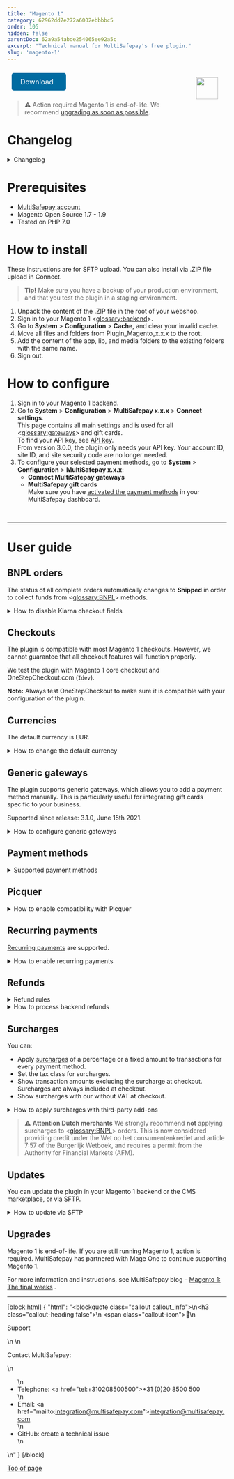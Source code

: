 ```yaml
---
title: "Magento 1"
category: 62962dd7e272a6002ebbbbc5
order: 105
hidden: false
parentDoc: 62a9a54abde254065ee92a5c
excerpt: "Technical manual for MultiSafepay's free plugin."
slug: 'magento-1'
---
```

<img src="https://raw.githubusercontent.com/MultiSafepay/docs/master/static/logo/Plugins/Magento.svg" width="50" align="right" style="margin: 20px; max-height: 75px"/>

<a class="suggestEdits" style="display: inline-flex; border-radius: 5px; padding: 10px 20px; margin: 10px; font-size: 1rem; background-color: #006ba1; color: #ffffff; text-decoration: none;" href="https://github.com/MultiSafepay/docs/raw/master/static/plugin-downloads/magento1/Plugin_Magento_3.1.3.zip" target="_self"><span>Download</span><i class="icon icon-download" style="margin-left: 0.6em;"> </i></a>

> ⚠️ Action required
> Magento 1 is end-of-life. We recommend [upgrading as soon as possible](/docs/magento-1#upgrades).

# Changelog

<details id="changelog">
<summary>Changelog</summary>
<br>

**3.1.3**
Release date: Nov. 24, 2021

**Fixed**
- PLGMAGONE-736: Fix invalid method `backendOrdersAllowed` on backend orders

---

**3.1.2**
Release date: Nov. 23, 2021

**Fixed**
- PLGMAGONE-734: Fix unable to create backend orders (items not showing)
- PLGMAGONE-735: Fix conflict with service cost and non MultiSafepay plugins

---

** 3.1.1**
Release date: Sep 16, 2021

**Fixed**
- PLGMAGONE-730: Use correct invoice id when order is being updated to shipped
- PLGMAGONE-731: Remove unused tax tables which could generate wrong taxes

---

**3.1.0**
Release date: Jun 15, 2021

**Added**
- PLGMAGONE-710: Add support for [Generic Gateways](#generic-gateways) which can be used for branded gift cards
- PLGMAGONE-627: Add order number variable support to custom refund description

**Fixed**
- PLGMAGONE-719: Prevent a zero amount refund leading to a full refund
- PLGMAGONE-706: Show payment instructions for giftcards too

**Changed**
- DAVAMS-344: Update Trustly logo

---

**3.0.0**
Release date: Oct 21, 2020

**Added**
- DAVAMS-234: Add in3
- DAVAMS-262: Add CBC payment method
- PLGMAGONE-699: Add Good4fun Giftcard

**Fixed**
- PLGMAGONE-678: Fix bug in calculating correct price and tax for Fooman surcharge
- PLGMAGONE-671: Fix maximum nesting level error with `Idev` OneStepCheckout
- PLGMAGONE-668: Fix non working days/seconds_active for backend orders

**Changed**
- PLGMAGONE-634: Switch from XML API to JSON API (Only API key is needed)
- PLGMAGONE-472: Set order to status shipped for all payment methods
- PLGMAGONE-674: Always set redirect_url
- DAVAMS-28: Re-brand Santander Betaalplan to Pay per Month
- DAVAMS-295: Re-brand direct bank transfer to Request to Pay
- DAVAMS-308: Re-brand Klarna to Klarna - buy now, pay later
- Update payment method names
  - KBC
  - ING Home'Pay
  - Credit card
  - Pay After Delivery
  - E-Invoicing

---  

**2.6.0**
Release date: Apr 2, 2020

**Added**
- PLGMAGONE-617: Add Apple Pay
- PLGMAGONE-656: Add Direct Bank Transfer (Request to Pay)
- PLGMAGONE-485: Add support for Fooman Surcharge
- PLGMAGONE-562: Added support for PostNL pickup points for AfterPay.

**Fixed**
- PLGMAGONE-654: Fix incorrect character set for translations
- PLGMAGONE-621: Fix layout issue when OneStepCheckout is used
- PLGMAGONE-588: Fix missing site security code in refund request
- PLGMAGONE-572: Fixed payment fee description not being set
- PLGMAGONE-526: Fixed undefined variable recurring on E_STRICT mode
- PLGMAGONE-458: Count gives warning when PHP 7.2 is used

**Changed**
- PLGMAGONE-599: Hide Pay After Delivery when shipping address differs
- PLGMAGONE-574: Prevent orders to be cancelled when set to processing
- Update translations for "select your credit card"

---

**2.5.1**
Release date: Mar 25, 2019

**Added**
- PLGMAGONE-457: Added Handelsbanken iDEAL issuer logo
- PLGMAGONE-406: Added support for `Modman`

**Changed**
- PLGMAGONE-344: Enable refund shipping amount when shipping includes tax

**Fixed**
- PLGMAGONE-465: Fixed service costs not showing with some third-party modules
- PLGMAGONE-456: Fixed service costs not working on clean installation
- PLGMAGONE-448: Fixed Qwindo does not work in compiled mode
- PLGMAGONE-431: Fixed notice "undefined index" on invoice creation

---

**2.5.0**
Release date: Sept 21, 2018
**Features**
- PLGMAGONE-339: Add Tokenization
- PLGMAGONE-411: Added support for E-Invoice gateway for manually created orders

**Fixes**
PLGMAGONE-429: Corrected Paysafecard gateway for manually created orders

---

**2.4.2**
Release date: Jun 15, 2018

**Fixed**
- PLGMAGONE-384: Log refund errors to order notes
- PLGMAGONE-391: Fix undefined variable in error log when refund exception occurs
- PLGMAGONE-374: Update Dutch translations

---

**2.4.1**
Release date: May 25, 2018

**Added**
- PLGMAGONE-378: Add support for Santander Betaal per Maand
- PLGMAGONE-379: Add support for AfterPay
- PLGMAGONE-380: Add support for Trustly
- PLGMAGONE-381: Add Moneyou iDEAL issuer logo

**Fixed**
- PLGMAGONE-377: Uncaught error when saving empty grouped product while Qwindo was active
- PLGMAGONE-382: Gateway ING not changed everywhere to INGHOME

---

**2.4.0**
Release date: Mar 12, 2018
**Fixes**
- Add support for Qwindo
- PLGMAGONE-370: Updated Dutch translations
- PLGMAGONE-369: Update Klarna payment method logo
- PLGMAGONE-368: Add keep cart alive for ING Home'Pay, Belfius, KBC and iDEAL QR
- PLGMAGONE-346: Add support for pre-filled gender/dob fields in Klarna/Pay After Delivery
- PLGMAGONE-195: House number extension added when OneStepCheckout is used
- PLGMAGONE-356: Support direct transactions for ING/KBC
- PLGMAGONE-362: Update ING Home'Pay name within backend configuration
- PLGMAGONE-341: Don't add payment fee twice to credit memo
- PLGMAGONE-331: Add handling of chargeback status
- PLGMAGONE-354: Add iDEAL QR gateway
- PLGMAGONE-343: Don't update an order when it's closed (due to offline refund)
- PLGMAGONE-337: Add check to only update order status when order exists
- PLGMAGONE-338: Undefined index error on expired orders
- PLGMAGONE-357: Update ING gateway to `INGHOME`
- PLGMAGONE-340: Prevent cancel on api error when order has already been paid
- PLGMAGONE-342: Fixes headers already send error when credit card gateway is used
- PLGMAGONE-336: Undefined index `custom_refund_desc`

---

**2.3.6**
Release date: Nov 7, 2017
**Fixes**
- PLGMAGONE-326: add daysactive/secondsactive for Klarna/Pay After Delivery
- PLGMAGONE-327: Removed Klarna quote loading to prevent infinite loop
- PLGMAGONE-159: Removed unused reverted status configurations
- PLGMAGONE-323: Allow different billing/shipping addresses, reverted PLGMAG-304
- PLGMAGONE-329: Fixed sorting on min/max amounts
- PLGMAGONE-96: Restricted currencies used are now loaded from the correct store
- PLGMAGONE-313: _selecteer uw credit card_ is now translatable
- PLGMAGONE-33: Added support for AliPay
- PLGMAGONE-96: Improvements to currency restriction in cards/gateways
- PLGMAGONE-96: Restricted currencies used are now loaded from the correct store

---

**2.3.5**
Release date: Oct 23, 2017
**Fixes**
- Fixed an issue causing a double iDEAL issuer selection.

---

**2.3.4**
Release date: Aug 3, 2017
**Fixes**
- Fixed issue trying to get property of non-object payment_data.
- Fixed issue where manual orders could be placed with decimals.
- Fixed PLGMAGONE-132. Some undefined index notices got fixed.
- Fixes PLGMAG-304. Only allow Klarna when billing and shipping address are the same (Klarna regulation).
- Fixed issues with the Givacard gateway.
- Fixed PLGMAGONE-105: getShippingAmount zero leads to NAN tax table.
- Fixes an issue with de credit card gateway not processing the brand.

**Improvements**
- Added missing logo used for the credit card payment method option.
- Updated the install script.
- Updated Bancontact logo and title.
- Removed Thumbs.db from the package.
- Added delivery info to Pay After Delivery/Klarna requests.
- Fixes PLGMAGONE-311 and PLGMAGONE-312. Added gateway codes for Paysafecard and American Express.

**Features**
- Added support for Paysafecard.
- Added support for Belfius.
- Added support for KBC/CBC.
- Added support for ING Home'Pay.
- Add customizable description to refund request.
- Support for Seconds Active PLGMAGONE-259.

---

**2.3.3**
Release date: Feb 16, 2017
**Fixes**
- Resolved PHP7 deprecated warnings occurring in the MultiSafepay class file.

---

**2.3.2**
Release date: Jan 25, 2017
**Fixes**
- Removed whitespace which resulted in the PHP error "headers already sent" being triggered when selecting the credit card gateway
- Resolved an issue when used with OneStepCheckout causing the wrong gateway to be used.

---

**2.3.0**
Release date: Oct 12, 2016
**Improvements**
- Added EPS and FerBuy as payment methods.
- iDEAL issuer list alignment improved.
- Added official support for the FastCheckout product feed v1.0
- Added some missing German translations for Klarna.

**Fixes**
- Fixed an issue related product quantity when partially refunding Klarna payments.

**Changes**
- Changed the YourGift logo.

---

**2.2.9**
Release date: Aug 10, 2016

**Improvements**
- Status requests are now logged in multisafepay.log when debug option is enabled.

**Fixes**
- Resolved an issue where invoices aren't being generated.

---

**2.2.8**
Release date: June 21, 2016

**Improvements**
- Added E-Invoicing.
- Payment links are now only requested when creating new orders in the Magento backend, not when editing an order, resulting in a new order.

**Fixes**
- Fixed an undefined notice within the logs.
- Resolved an issue resulting in the transaction data not being set, such as; parent_id and additional_information

**Changes**
- Updated Bancontact image
- Changed the iDEAL issuer selection from dropdown to radio buttons with the bank's logo.

---

**2.2.7**
Release date: May 26, 2016
**Improvements**
- Added logging of refund requests.
- The currency is now retrieved from the order when creating a credit memo and refunding, rather than from the store.
- Added support for Fast Checkout product feed.
- Improvements were made to the confirmation page URL.
- Added improvements for the refunding of foreign currencies.

**Fixes**
- Resolved undefined notices.
- Resolved issues when refunding orders that have discounts.
- Resolved a bug when using webshop gift card.
- Resolved the doubled shippingtax bug causing incorrect invoice and/or credit memo amounts.

**Changes**
- Removed the refunding of fees.

---

**2.2.6**
Release date: March 10, 2016
**Fixes**
- Resolved incorrect tax amount visible in the invoice when using a fee.

---

**2.2.5**
Release date: March 4, 2016
**New features**

- Added Dotpay as payment method.

**Improvements**
- Invoices now show the correct payment method.

**Fixes**
- Resolved issues preventing orders from being opened once paid with PayPal or Bank transfer.
- Resolved error code 1035 occurring when refunding.
- Resolved credit memo issues.
- The total order amount of orders paid with Fast Checkout now include the shipping costs.

---

**2.2.2**
Release date: Dec 28, 2015
**Improvements**
- If paid amount difference from total order amount. A note is added with extra info. No invoice is created.
- Added (incl Tax) to totals line to make it more clear as other lines can be set in tax totals settings. Also added this for the frontend.
- Added configurable FastCheckout field for phone number.

**Fixes**
- Fixes undefined `configMain` notice.
- Added missing `klarna.phtml`
- In case an order is paid by Second Chance and an other payment method is used as the initial, the order will be updated with the correct payment method.
- Fixes bug with direct debit using a wrong gateway code
- Fixes for wrong credit memo amounts that are processed.
- Fixes Store id is now used to get the correct store URLs to redirect to
- Fixes cancelled status for Pay After Delivery and Klarna notifications are now ignored as the order was already set to Paid. If set to cancelled then a credit memo can't be created anymore.
- Fixes bug causing the order status set to "payment review" instead of "processing". This was caused because the order total had to be rounded to two so it matches the paid amount in the transaction.


**2.2.1**
Release date: Nov 12, 2015
**New features**
- Payment fee can now be refunded
- Added min/max amount restrictions for all gateways.

**Improvements**
- Added Klarna to the language file.

**Fixes**
- Fixed undefined variable `isAllowConvert` notice.
- Fixed undefined variable `Currencies` notice.
- Fixed issue using wrong `StoreConfig`.
- Fixed issue when selecting all the available currencies in the configuration.
- Fixed issue using the wrong account credentials for FastCheckout.
- Fixed issue causing shipping method not to be correct for Klarna and Pay After Delivery.
- Fixed issue which prevented accepting gender, bank account and date of birth twice when using Klarna.
- Fixed issue which resulted in 1 cent mismatch when using Klarna on older Magento installations.

---

**2.2.0**
Release date: Aug 20, 2015
**New features**
- Added Klarna as payment method.
- gift card now have their own API key configuration.
- Refunds now work for Klarna, Coupons and Pay After Delivery.
- Success page now visible when using a payment link or pay using Second Chance.
- FastCheckout button now also language based.
- Fallback to configured gateway code if gateway is not available within the quote.
- Fallback if issuer is set but no gateway, then somehow we lost the gateway although iDEAL was selected. We now default to iDEAL.
- Added Beauty and Wellness gift card.
- Added Sport&Fit gift card.
- Added VVV gift card.
- Added PODIUM gift card.
- Added missing Gifcard logos.
- All available currencies can be selected when configuring the gateway.
- Added option to remove all buttons to the normal checkout for when only FastCheckout is enabled.

**Improvements**
- Updated order of FastCheckout in menu.
- MultiSafepay menu added.
- Separated some configurations.

**Changes**
- Disabled gift card Ebon.
- Return-URL's are now always ending with only /success/ for better support for GUA module.
- Disabled FastCheckout payment method in normal checkout as this is causing confusion for merchants.
- Don't set state to cancelled when partial refunded as it still has to be processed partially.
- Disabled some gift cards that are for one merchant.
- Added FastCheckout button on login/register page.
- Redirect URL always added for Pay After Delivery.
- Check for stock settings before processing stock.
- Now use current selected currency to recalculate fee. Fee is always configured in EUR.
- Removed old package file.
- Removed unused code.
- Set checkout session to be used instead of core for storing issuer data.
- Update xmlescape function.

**Fixes**
- Fixed Store name from order is used for manual paylink, not the admin site.
- Fixed some undefined fields causing a Notice error when PHP use a STRICT error logging.
- Fixed success URL for Direct Bank transfer (Request to Pay).
- Fixed some issues with the customer groups selected in the configuration of the gateways.
- Fixed prices including tax (Solved error 1027).
- Fixed some encoding issue.
- Fixed When sending the order confirmation after a payment, then this is ignored for a Bank transfer.
- Fixed fee now displayed correctly when using multi-currency.
- Fixed bug with gift card data and delivery data.

---

**2.1.2**
Release date: May 7th, 2015
**Improvements**
- Payment links generated in the Magento Admin for manually created orders now use the `Daysactive` setting in the main plugin configuration.
- The transaction status 'Expired' no longer triggers the plugin to cancel orders with an invoice.

**Changes**
- The 'Keep Cart Alive' plugin setting has been enabled by default.
- The 'Keep Cart Alive' plugin setting now only works for MultiSafepay payment methods.
- Fast Checkout no longer creates an order for an expired order

**Fixes**
- 'Allowed currencies' for the MultiSafepay Gateways were not requested correctly.
- Added delivery address data to orders for PayPal's Sellers Protection.
- Call to undefined method error occurring with the Pay After Delivery object
- Payment links generated in the Magento backend for manually created orders always used the test environment
- Fixed double payment method titles
- Resolved DIRECT banking gateway code bug
- Magento didn't always update and store the amount correctly when converting from USD to EUR resulting in the wrong amount paid after the plugin conversion.
- The Pay After Delivery (MultiFactor) rejection message has been added to the language files.
- The Pay After Delivery (MultiFactor) rejection message has been altered to only show relevant information to customers.
- Available payment methods are no longer shown when the visibility has been limited to specified user groups.
- The plugin processes the refund status and closes the order if the credit memo option isn't enabled when creating a credit memo

---

**2.1.1**
Release date: Mar 20, 2015
**Fixes**
- Fixed bug for outline gateway images

---

**2.1.0**
Release date: Mar 19, 2015
**New features**
- Coupons now use their own gateway settings so that multiple - MultiSafepay accounts can be used to support multiple MultiSafepay coupons
- Add a refund transaction to the Magento transactions order overview on refund or partial refund
- Support for partial refunds
- Special status for initialized Bank transfer transactions
- Added support for fixed fee and/or percentage fee for each gateway
- Show Pay After Delivery rejection notice within the store when transaction is rejected
- Added enable/disable configuration value for FastCheckout product feed
- Feed action. Feed can be requested at `/msp/standard/feed/`
- Enable/disable configuration option check is now added. Check is also added for API key to check if the given key matches the configured key
- Order now using translation files
- Added `updateInvoice` function. Send Magento invoice ID to MultiSafepay, this will be added to the accountant export
- Added `daysactive` to connect
- When creating an order we now use the selected payment method for the manual transaction request
- Payment link added to a manually created order by an admin. When an admin creates an order manually, we will create a transaction request for it and add the payment link to the order. The merchant now doesn't need to Sign in to the E-wallet and manually create a payment link for the order

**Improvements**
- If there is an invoice, the order can't be cancelled anymore
- Added more language files
- Better support for Keep Cart alive, so it is compatible with OneStepCheckout
- Added check for - phone number for BNO trans. Compatibility with some OneStepCheckout modules that add - when phone number is empty or not available as custom field
- Check if payment is object, if not, default to standard gateway model This will solve the 1016 error message
- Manual payment link process has changed. Updated the observer. The payment link is now only added when the order is being created from the Magento Admin and no longer on every save action within the Magento Admin
- If title isn't added then fallback tot main gateway title
- Updated upgrade script
- Updated `bno.phtml` for better layout in OneStepCheckout
- Better support for gateway images. Works with `default`, `onestepcheckout.com` and `Apptha` checkout
- Removed disable option for text titles
- Disabled check for active table rates configuration. This was old code from when this was configured within the FastCheckout configuration
- Transaction errors for normal transaction request now also result in a closed order
- Added extra check for enabled fee for the payment method
- After transaction error with DIRECT Pay After Delivery transactions we will close the order because replacing using another payment method will create a new order
- When status is refunded just return OK and exit. The Magento plugin can process partial refunds so we should ignore refunded status because this can update the order wrong with partial refunds. Status updates are done by creating the credit memo
- Added fallback for refund status for when new `base.php` is used with older releases
- Added transaction details to the transaction record that is created when creating an invoice automatically
- Added default configuration to the plugin that sets the fee after the shipping cost in the totals overviews
- Rewrite of the refund API integration. The implementation was wrong and causing every MultiSafepay refunded to be processed online. This supposed to be a choice by order to refund online. Merchants can now refund online when it's enabled within the configuration and by going to the invoice, click credit memo and then refund. Then can choose to refund, or refund offline where the refund offline won't submit the refund to MultiSafepay

**Changes**
- Removed fijncadeau references

**Fixes**
- Fixed bug for coupon settings
- Fixed bug for ordering same pages with different options results in an error 1027
- Pay After Delivery option for sending invoice email. When enabled resulted in NOT sending and vice-versa
- Fixed bug Maintransaction ID errors when auto redirect is enabled with direct iDEAL
- Reset fee before trying to set it. Solves issue with some installations not resetting, resulting in fee from other selected payment method
- Added extra `setQuote` to solve issues reported by one merchant where Magento didn't add the quote correctly to the order. To solve this bug with Magento, we set the quote manually within the order
- Fixed bug with payment details to be added to the transaction record. Payment details are now stored again within the transaction record
- Fixed bug with unpaid invoices when completed
- Fixed issue to treat order status cancelled or cancelled (American vs English) the same correct way
- Fixed bug that caused product from a manually created order to be in the cart for the customer that the order was created for when the customer returns to the store and logs in
- Fixed bug with paid status
- When creating an invoice, Magento gets the `totalPaid` value and add it to the total invoiced value. When we don't create an invoice automatically, we set the `totalPaid` to inform the merchant that the order was paid. This resulted in a double `totalPaid` value because Magento added the invoiced total to the `totalPaid` when manually creating the invoice. This is now changed so that we reset the Total Paid in this situation just before the invoice is created and Magento updates the `totalPaid` again

---

**2.0.2**
Release date: Oct 10, 2014
**Improvements**
- Added an option to set the daysactive for an Pay After Delivery transaction. When not payed in time, the transaction will expired and the webshop will be notified
- Added extra line to set the order total to paid if it hasn't been done
- Now use the fee price formatter so it includes the selected currency
- Force ordertotal set to paid when transaction is completed and invoice creation is disabled. Only show creation of transaction note once.
- Added version number to configuration title line.
- Textual improvements.
- Better check on order confirmation email sending.
- Rrecalculate the product price without tax as Magento round at 2 decimals by default and we use 4. This resulted in a amount mismatch when ordering larger quantities of the same product.
- Better support for special chars.
- Enabled locking again but return false instead of showing error and exit. This should avoid duplicate invoices when callback is called while before the redirect_url set the order status.

**Changes**
- FEE base is rewritten.
- Upgrade the PHP dependence to 5.5.1**2.
- Now get the selected gateway from the quote instead of the gateway model. This adds better compatibility with third-party OneStepCheckout plugins.

**Fixes**
- Fixed bug for error #1016 on the Return-URL.
- Fixed bug with gateway title not being visible in checkout.
- Fixed bug with missing house number on connect transactions.
- Fixed bug with order email not being sent after transaction complete.
- Fixed bug with double `totalPaid` amount.

---

**2.0.0**
Release date: May 20, 2014
**Improvements**
- Added support for refunds from out of the backend of the webshop
- Fast Checkout now use the Magento Shipping methods
- When the order status of an Pay After Delivery order in the webshop is set to 'Shipped', the status of the transaction is also changed in the MultiSafepay backend.
- Currency not supported by MultiSafepay can now be converted to euro's.
- Program structure of the plugin changed to the standard Magento convention.
- Added support for Fashion-cheque.
- Added support for Liefcadeaukaart.
- Added support in the configuration for minimal order amount for iDEAL.
- Added (limited) support for Magento Connect package (Only for new installations, not for an update from an older version of plugin).

**Changes**
- The 'Solve fee bug' setting has been removed from the configuration. This is fixed in the software.
- The gateway `Fijncadeau` is deleted because it is no longer available.
- Transaction-ID is added to the redirect URL, for the case that our system doesn't.
- Disable log for status-request to avoid large log files.
- Lock file system disabled.

**Fixes**
- Fixed bug in the American Express configuration.
- Fixed 500 error when developers mode is enabled and iDEAL is selected without bank pre-selection.
- Fixed bug with images in checkout.
- Fixed bug with currency for separate gateway's.
- Fixed bug with the language.
- The additional fee is removed by normal operation.(Bug reported in v1.4.4).
- Fixed memory limit bug cause by recursion in the `Payafter.php` model.
- Fixed undefined index notices.

---

**1.4.4**
Release date: Apr 28, 2014
**Improvements**
- Better support for OneStepCheckout.
- Better support for Apptha OneStepCheckout.

**Fixes**
- fixed bug with total amount when using conversion.
- Fixed bug with autocreate invoice.
- Fixed bug with double fee calculation.
- Fixed bug with fee by payments other than Pay After Delivery.

---

**1.4.3**
Release date: Apr 8, 2014
**Improvements**
- Filtering for special characters in XML.
- Added option to show the Pay After Delivery fee incl or excl tax during checkout, without changing calculations.
- Added Pay After Delivery template for direct Pay After Delivery transaction request.
- Added American Express as payment method.
- Added max amount for some gateways.

**Changes**
- Always get first IP address for customer IP and forwarded IP that it finds within the given value.
- Create invoice after payment has been completed, Magento changed things, if invoice isn't created then the order is processing with unpaid status.
- Changed `default/template/msp/default.phtml` files. This provides gateway html for other gateways other then MultiSafepay.
- Removed house number feature. If house number isn't available after parse the address then we use street2.
- Changed the way how discounts are processed.
- Change store name for connect transactions.
- No more redirect to `checkoutcontroller` for FastCheckout transactions. All is done from within the `standardcontroller`. This solves 302 and 307 offline action errors.

**Fixes**
- Google checkout bug fix.
- Fixed bug with configurable product only show the correct pages and don't show up twice in pages listing.
- Fixed bug with order data.
- Fixed return to empty cart page when offline actions are slow.
- fixed issue on error 503 in offline actions. No need to fill in account details in 3 different places.
- Fixed bug with direct debit and SOFORT Banking.
- Fixed bug with empty return-url.

---

**1.4.2**
Release date: Feb 4, 2014
**Fixes**
- Invoice emails are now send correctly when using Magento 1.8.1
- Better support for Pay After Delivery

---

**1.4.1**
Release date: Sep 19, 2013
**Improvements**
- Support for free shipping method
- Fee configurable option for the amount.
- HTML instructions support for connect Gateway
- Support for the OneStepCheckout house number feature. This function separates the address and house number, with this option enabled Pay After Delivery would fail on missing data.
- Amount validation check. If the quote amount is not equal to the order amount the transaction creation will stop to prevent an underpaid order.
- Currency selection support for each separate gateway. Now you can select the currencies that are supported, the gateway will only be visible with the selected currencies.
- Degrotespeelgoedwinkel coupon as supported gateway
- Support for gateway descriptions per gateway. You can also use html within the description field to add nice gateway descriptions.
- Configurable `multisafepay servicekosten` label for Pay After Delivery. This label can now be changed
- Support for gateway images. Option to select only an image, the title, or both.
- Support for void, declined and expire status codes in combination with CANCELLED STATE.

**Changes**
- Direct e-banking is now SOFORT Banking
- Moved the fee line within the order totals table to above the tax
- The Fee tax description so it uses the configured label
- Disabled discontinued Fijncadeau coupon card
- Fooman surcharge fix no longer applies. To avoid confusion this is removed from the package.

**Fixes**
- Wrong fee percentage for BNO Tax
- Disable visibility for the (old) notification URL
- Language was missing by use of Fast Checkout
- Bank selection was always visible with iDEAL, even when the option was disabled.
- Parfumcadeaukaart coupon is now working correctly
- 'The cart is not equal' is now solved for normal checkout as the one step checkout.
- When no fee is active the service cost's won't be visible.

---

**1.3.3**
Release date: Mar 26, 2013
**Improvements**
- Added an 'send order status update email' option
- Added an option to keep the cart active
- Added override for the order submit function. Now we can keep the cart active when a customer cancelled the order.
- Added the Fast Checkout method to the normal checkout process
- Added creation of an account within the store when a customer uses Fast Checkout.
- Better UTF-8 compatibility for Fast Checkout to prevent error 1000 messages.

---

**1.3.2**
Release date: Mar 10, 2013
**Improvements**
- Added Pay After Delivery support
- Added an extra check to that an invoice won't be created twice
- Added bank_id check
- Better one step checkout compatibility with iDEAL issuer selection

**Changes**
- Updated Gateway template for direct banking.
- Removed the Invoice observer to avoid problems with invoice creation. The observer activated an update function that isn't needed.
- Updated the default Fast Checkout logo

**Fixes**
- Fixed bug iDEAL issuers list with production environment.
- Fixed bug registered bank_id bug, now we have a select your bank option to avoid errors when customers forget to select a bank.
- Fixed bug for empty order status when an order was cancelled.
- Fixed bug that caused a duplicate transaction request
- Fixed store_id bug.
- Fixed bug that cause useless Notification notices within the error logs.

---

**1.3.1**
Release date: Jan 10, 2013
**Improvements**
- `DirectXML` for Bank transfer.

---

**1.3.0**
Release date: Dec 10, 2012
**Improvements**
- `DirectXML` for iDEAL.

---

**1.2.9**
Release date: Jan 12, 2011
**Improvements**
- New order email option is active, you can now set when you want to send the order emails.
- New feature added that allows for reopening cancelled orders. If a cancelled order got paid by using Second Chance etc, the order will be processed again and an invoice is created etc.
- Added gateways for ebon, baby gift card, boekenbon, erotiekbon, fijncadeau, webshopcard, parfumnl, parfumcadeaukaart.

**Fixes**
- Quantity didn't got updated correct when some statusses got processed.
- Fix bug that allowed the processing of the same status multiple times. Check added so that a status will only be processed once.

---

**1.2.8**
**Improvements**
- STATE_CANCELED changed to STATE_PENDING due to Second Chance.

**Fixes**
- Cancelled Orders will now actually be cancelled.

---

**1.2.7**
**Improvements**
- Better handling of manual invoice creation.
- Extra lock check that if an error occurs the status message is Not OK.
- use_shipping_notification set to false to overcome issue with "Cannot send order to **Specified** country.

**Fixes**
- Cancelled Orders will now actually be cancelled.

---

**1.2.6**
**Improvements**
- Send email on Processing (instead of initial).
- Manual create invoices for orders.
- Payment Overview Cancelled status for: Void, Declined & Expired.

[Top of page](#)
___
</details>

# Prerequisites

- [MultiSafepay account](/docs/getting-started-guide/)
- Magento Open Source 1.7 - 1.9
- Tested on PHP 7.0

# How to install

These instructions are for SFTP upload. You can also install via .ZIP file upload in Connect.

> **Tip!** Make sure you have a backup of your production environment, and that you test the plugin in a staging environment.

1. Unpack the content of the .ZIP file in the root of your webshop.
2. Sign in to your Magento 1 <<glossary:backend>>.
3. Go to **System** > **Configuration** > **Cache**, and clear your invalid cache.
4. Move all files and folders from Plugin_Magento_x.x.x to the root.  
5. Add the content of the app, lib, and media folders to the existing folders with the same name.
6. Sign out.

# How to configure

1. Sign in to your Magento 1 backend.
2. Go to **System** > **Configuration** > **MultiSafepay x.x.x** > **Connect settings**.  
    This page contains all main settings and is used for all <<glossary:gateways>> and gift cards.  
    To find your API key, see [API key](/docs/sites#site-id-api-key-and-security-code).  
    From version 3.0.0, the plugin only needs your API key. Your account ID, site ID, and site security code are no longer needed.
3. To configure your selected payment methods, go to **System** > **Configuration** > **MultiSafepay x.x.x**:
    - **Connect MultiSafepay gateways**  
    - **MultiSafepay gift cards**  
    Make sure you have [activated the payment methods](/docs/payment-methods/) in your MultiSafepay dashboard.
<br>

---

# User guide

## BNPL orders

The status of all complete orders automatically changes to **Shipped** in order to collect funds from <<glossary:BNPL>> methods.

<details id="how-to-disable-klarna-checkout-fields">
<summary>How to disable Klarna checkout fields</summary>
<br>

Klarna requires the customer's gender and date of birth. By default, the customer enters their birthday in the Magento checkout in the Klarna payment method fields, and their gender is automatically populated by the core Magento field.

You can disable both fields in the checkout. The customer enters this information on the MultiSafepay payment page instead.

**Disabling Klarna checkout fields**

This change is only for Magento developers. We recommend testing the change and placing it in your local folder.

1. Open `app\code\community\MultiSafepay\Msp\Model\Gateway\Klarna.php`.
2. Comment this line `protected $_formBlockType = 'msp/klarna';`
3. Save the file.
4. Clear your cache.
5. Test the change.

</details>

## Checkouts

The plugin is compatible with most Magento 1 checkouts. However, we cannot guarantee that all checkout features will function properly.

We test the plugin with Magento 1 core checkout and OneStepCheckout.com (`Idev`).

**Note:** Always test OneStepCheckout to make sure it is compatible with your configuration of the plugin.

## Currencies

The default currency is EUR. 

<details id="how-to-change-the-default-currency">
<summary>How to change the default currency</summary>
<br>

1. Sign in to your Magento 1 backend. 
2. Go to **System** > **Configuration** > **MultiSafepay x.x.x** > **Connect settings**.
3. Under **Allow currency conversion to Euro**, change to **No**.

</details>

## Generic gateways

The plugin supports generic gateways, which allows you to add a payment method manually. This is particularly useful for integrating gift cards specific to your business. 

Supported since release: 3.1.0, June 15th 2021.

<details id="how-to-configure-generic-gateways">
<summary>How to configure generic gateways</summary>
<br>

1. Sign in to your Magento 1 backend. 
2. Go to **System** > **Configuration** > **MultiSafepay** > **Connect gateways** > **Generic 1/2/3**.
3. Set the relevant [payment method gateway IDs](/reference/gateway-ids/) and the gateway label.
4. Set how to display the payment method logos. 
5. For <<glossary:BNPL>> orders, set whether to include the shopping cart.

</details>

## Payment methods

<details id="supported-payment-methods">
<summary>Supported payment methods</summary>
<br>

- Cards: [All](/docs/card-payments/) except V Pay
- Banking methods: All, **except** TrustPay
- <<glossary:BNPL>>: All
- Wallets: [Alipay](/docs/alipay/), [Apple Pay](/docs/apple-pay/), [PayPal](/docs/paypal/)
- Prepaid cards:
    - Beauty and Wellness gift card
    - <a href="https://www.cadeaubon.nl/cadeaubonnen/nederlandse-boekenbon" target="_blank">Boekenbon</a> <i class="fa fa-external-link" style="font-size:12px;color:#8b929e"></i>
    - <a href="https://www.fashioncheque.com/nl" target="_blank">Fashioncheque</a> <i class="fa fa-external-link" style="font-size:12px;color:#8b929e"></i>
    - <a href="https://www.fashion-giftcard.nl" target="_blank">Fashion gift card</a> <i class="fa fa-external-link" style="font-size:12px;color:#8b929e"></i>
    - Fietsenbon
    - <a href="https://www.gezondheidsbon.nl/mhome" target="_blank">Gezondheidsbon</a> <i class="fa fa-external-link" style="font-size:12px;color:#8b929e"></i>
    - <a href="https://www.good4fun.nl" target="_blank">Good4fun</a> <i class="fa fa-external-link" style="font-size:12px;color:#8b929e"></i>
    - <a href="https://www.nationale-tuinbon.nl" target="_blank">Nationale tuinbon</a> <i class="fa fa-external-link" style="font-size:12px;color:#8b929e"></i>
    - <a href="https://www.parfumcadeaukaart.nl" target="_blank">Parfumcadeaukaart</a> <i class="fa fa-external-link" style="font-size:12px;color:#8b929e"></i>
    - [Paysafecard](/docs/paysafecard/)
    - <a href="https://www.podiumcadeaukaart.nl" target="_blank">Podium</a> <i class="fa fa-external-link" style="font-size:12px;color:#8b929e"></i>
    - <a href="https://www.sportenfitcadeau.nl" target="_blank">Sport en Fit</a> <i class="fa fa-external-link" style="font-size:12px;color:#8b929e"></i>
    - <a href="https://www.vvvcadeaukaarten.nl" target="_blank">VVV gift card</a> <i class="fa fa-external-link" style="font-size:12px;color:#8b929e"></i>
    - <a href="https://www.webshopgiftcard.nl" target="_blank">Webshop gift card</a> <i class="fa fa-external-link" style="font-size:12px;color:#8b929e"></i>
    - <a href="https://www.wellnessgiftcard.nl" target="_blank">Wellness gift card</a> <i class="fa fa-external-link" style="font-size:12px;color:#8b929e"></i>
    - Wijncadeau
    - <a href="https://www.winkelcheque.nl" target="_blank">Winkelcheque</a> <i class="fa fa-external-link" style="font-size:12px;color:#8b929e"></i>
    - <a href="https://www.yourgift.nl" target="_blank">Yourgift</a> <i class="fa fa-external-link" style="font-size:12px;color:#8b929e"></i>

</details>

## Picquer

<details id="how-to-enable-compatibility-with-picquer">
<summary>How to enable compatibility with Picquer</summary>
<br>

To make the MultiSafepay Magento 1 plugin compatible with Picqer, follow two additional steps, because orders must not receive **Cancelled** status.

1. In your Magento 1 backend, go to the MultiSafepay Connect settings.
2. Link **Expired** status to **Waiting** status.
2. Open `app\code\community\MultiSafepay\Msp\Model\Base.php`, and then copy the file to the local folder in the Magento structure.
3. Find the line `$order > cancel();` at the expired signal and remove it.

All expired orders retain **Waiting** status until you cancel them:

- Manually
- With a custom cronjob 
- Using a plugin

</details>

## Recurring payments

[Recurring payments](/docs/recurring-payments) are supported.

<details id="how-to-enable-recurring-payments">
<summary>How to enable recurring payments</summary>
<br>

1. Sign in to your Magento 1 backend.
2. Go to **Stores** > **Configuration** > **MultiSafepay** > **MultiSafepay settings**.

**Credit cards**
Recurring Payments are not available for the generic credit card gateway. You must enable the Visa, Mastercard, and/or Maestro gateways separately. This displays the **Save card** option at checkout.

</details>

## Refunds

<details id="refund-rules">
<summary>Refund rules</summary>
<br>

| Platform | Details |
|---|---|
| MultiSafepay dashboard | Full refunds (may not appear in your backend) |
| Backend | Full refunds and <a href="https://docs.magento.com/m1/ce/user_guide/order-processing/credit-memo-create.html" target="_blank">credit memos</a> <i class="fa fa-external-link" style="font-size:12px;color:#8b929e"></i> <br> You can't refund more than the original amount |
| <<glossary:BNPL>> orders | You can only refund a selected item from the order, not a set amount. If you enter an amount instead of selecting an item, the entire order is refunded. |

</details>

<details id="how-to-process-backend-refunds">
<summary>How to process backend refunds</summary>
<br>

1. Sign in to your Magento 1 backend. 
2. Go to **System** > **Configuration** > **MultiSafepay** > **Connect settings**.
3. Check that you have:
    - Entered an API key
    - Enabled the **Credit Memo** option
4. Search for and open the order you want to refund.
5. Click the **Invoices** tab on the left of the **Order overview**.
6. Open the invoice, and click **Credit memo** at the top right of the overview.
7. Enter the refund amount, and then click **Refund online** to send the request to MultiSafepay.

</details>

## Surcharges

You can:

- Apply [surcharges](/docs/surcharges/) of a percentage or a fixed amount to transactions for every payment method.
- Set the tax class for surcharges.
- Show transaction amounts excluding the surcharge at checkout. Surcharges are always included at checkout.
- Show surcharges with our without VAT at checkout.

<details id="how-to-apply-surcharges-with-third-party-add-ons">
<summary>How to apply surcharges with third-party add-ons</summary>
<br>

1. Sign in to your Magento 1 backend.
2. Select systems and configuration.
3. In the MultiSafepay module, select the **Option connect** gateway.
4. Select the relevant payment method.
5. Under **Payment fee amount**, enter a surcharge percentage or fixed amount. 
6. Place a test order to verify whether the fee has been correctly processed.

</details>

> ⚠️ **Attention Dutch merchants** 
> We strongly recommend **not** applying surcharges to <<glossary:BNPL>> orders. This is now considered providing credit under the Wet op het consumentenkrediet and article 7:57 of the Burgerlijk Wetboek, and requires a permit from the Authority for Financial Markets (AFM).

## Updates

You can update the plugin in your Magento 1 backend or the CMS marketplace, or via SFTP.

<details id="how-to-update-via-sftp">
<summary>How to update via SFTP</summary>
<br>

> **Tip!** Make sure you have a backup of your production environment, and that you test the plugin in a staging environment.

1. Download the plugin again above.
2. Follow the Installation and configuration instructions from step 2.

</details>

## Upgrades

Magento 1 is end-of-life. If you are still running Magento 1, action is required. MultiSafepay has partnered with Mage One to continue supporting Magento 1. 

For more information and instructions, see MultiSafepay blog – <a href="https://bit.ly/2YX2LGL" target="_blank">Magento 1: The final weeks</a> <i class="fa fa-external-link" style="font-size:12px;color:#8b929e"></i>.
<br>

---

[block:html]
{
  "html": "<blockquote class=\"callout callout_info\">\n<h3 class=\"callout-heading false\">\n        <span class=\"callout-icon\">💬</span>\n        <p>Support</p>\n    </h3>\n  <p>Contact MultiSafepay:</p>\n  <ul>\n    <li>Telephone: <a href=\"tel:+310208500500\">+31 (0)20 8500 500</a></li>\n    <li>Email: <a href=\"mailto:integration@multisafepay.com\">integration@multisafepay.com</a></li>\n    <li>GitHub: create a technical issue</li>\n  </ul>  \n</blockquote>"
}
[/block]

[Top of page](#)